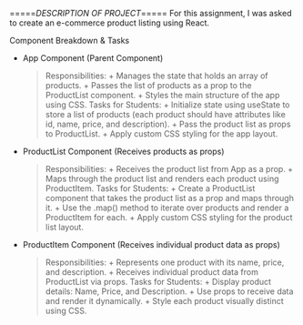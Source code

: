 =====*DESCRIPTION OF PROJECT*=====
For this assignment, I was asked to create an e-commerce product listing using React.

Component Breakdown & Tasks
 - App Component (Parent Component)
    > Responsibilities:
        + Manages the state that holds an array of products.
        + Passes the list of products as a prop to the ProductList component.
        + Styles the main structure of the app using CSS.
    > Tasks for Students:
        + Initialize state using useState to store a list of products (each product should have attributes like id, name, price, and description).
        + Pass the product list as props to ProductList.
        + Apply custom CSS styling for the app layout.

- ProductList Component (Receives products as props)
    > Responsibilities:
        + Receives the product list from App as a prop.
        + Maps through the product list and renders each product using ProductItem.
    > Tasks for Students:
        + Create a ProductList component that takes the product list as a prop and maps through it.
        + Use the .map() method to iterate over products and render a ProductItem for each.
        + Apply custom CSS styling for the product list layout.
- ProductItem Component (Receives individual product data as props)
    > Responsibilities:
        + Represents one product with its name, price, and description.
        + Receives individual product data from ProductList via props.
    > Tasks for Students:
        + Display product details: Name, Price, and Description.
        + Use props to receive data and render it dynamically.
        + Style each product visually distinct using CSS.
